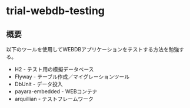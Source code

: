 trial-webdb-testing
===================

概要
----

以下のツールを使用してWEBDBアプリケーションをテストする方法を勉強する。

* H2 - テスト用の模擬データベース
* Flyway - テーブル作成／マイグレーションツール
* DbUnit - データ投入
* payara-embedded - WEBコンテナ
* arquillian - テストフレームワーク
